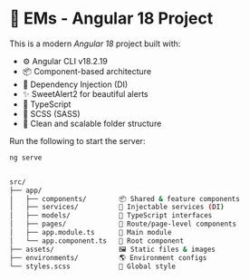 # 🚀 EMs - Angular 18 Project

This is a modern *Angular 18* project built with:
- ⚙ Angular CLI v18.2.19
- 📦 Component-based architecture
- 💉 Dependency Injection (DI)
- ✨ SweetAlert2 for beautiful alerts
- 🧠 TypeScript
- 🎨 SCSS (SASS)
- 📁 Clean and scalable folder structure

Run the following to start the server:

```bash
ng serve


src/
├── app/
│   ├── components/        📦 Shared & feature components
│   ├── services/          💉 Injectable services (DI)
│   ├── models/            🧠 TypeScript interfaces
│   ├── pages/             📄 Route/page-level components
│   ├── app.module.ts      🧩 Main module
│   └── app.component.ts   🔷 Root component
├── assets/                🖼 Static files & images
├── environments/          🌎 Environment configs
└── styles.scss            🎨 Global style